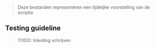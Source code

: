 >Deze bestanden representeren een tijdelijke voorstelling van de scriptie 
## Testing guideline

>TODO: Inleiding schrijven